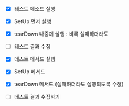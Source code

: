 - [X] 테스트 메소드 실행
- [X] SetUp 먼저 실행
- [X] tearDown 나중에 실행
    : 비록 실패하더라도
- [ ] 테스트 결과 수집


- [X] 테스트 메서드 실행
- [X] SetUp 메서드
- [X] tearDown 메서드 (실패하더라도 실행되도록 수정)
- [ ] 테스트 결과 수집하기

